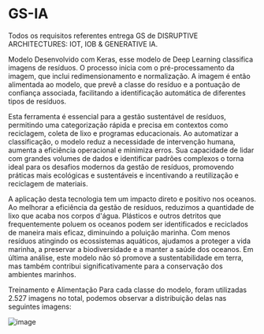 # GS-IA
Todos os requisitos referentes entrega GS de DISRUPTIVE ARCHITECTURES: IOT, IOB & GENERATIVE IA.

Modelo
Desenvolvido com Keras, esse modelo de Deep Learning classifica imagens de resíduos. O processo inicia com o pré-processamento da imagem, que inclui redimensionamento e normalização. A imagem é então alimentada ao modelo, que prevê a classe do resíduo e a pontuação de confiança associada, facilitando a identificação automática de diferentes tipos de resíduos.

Esta ferramenta é essencial para a gestão sustentável de resíduos, permitindo uma categorização rápida e precisa em contextos como reciclagem, coleta de lixo e programas educacionais. Ao automatizar a classificação, o modelo reduz a necessidade de intervenção humana, aumenta a eficiência operacional e minimiza erros. Sua capacidade de lidar com grandes volumes de dados e identificar padrões complexos o torna ideal para os desafios modernos da gestão de resíduos, promovendo práticas mais ecológicas e sustentáveis e incentivando a reutilização e reciclagem de materiais.

A aplicação desta tecnologia tem um impacto direto e positivo nos oceanos. Ao melhorar a eficiência da gestão de resíduos, reduzimos a quantidade de lixo que acaba nos corpos d'água. Plásticos e outros detritos que frequentemente poluem os oceanos podem ser identificados e reciclados de maneira mais eficaz, diminuindo a poluição marinha. Com menos resíduos atingindo os ecossistemas aquáticos, ajudamos a proteger a vida marinha, a preservar a biodiversidade e a manter a saúde dos oceanos. Em última análise, este modelo não só promove a sustentabilidade em terra, mas também contribui significativamente para a conservação dos ambientes marinhos.

Treinamento e Alimentação
Para cada classe do modelo, foram utilizadas 2.527 imagens no total, podemos observar a distribuição delas nas seguintes imagens:

![image](https://github.com/crushedbyamallet/GS-IA/assets/126797082/678634a3-d4e3-4548-9f0b-6cce929d8083)
